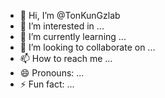 - 👋 Hi, I’m @TonKunGzlab
- 👀 I’m interested in ...
- 🌱 I’m currently learning ...
- 💞️ I’m looking to collaborate on ...
- 📫 How to reach me ...
- 😄 Pronouns: ...
- ⚡ Fun fact: ...

<!---
TonKunGzlab/TonKunGzlab is a ✨ special ✨ repository because its `README.md` (this file) appears on your GitHub profile.
You can click the Preview link to take a look at your changes.
--->
